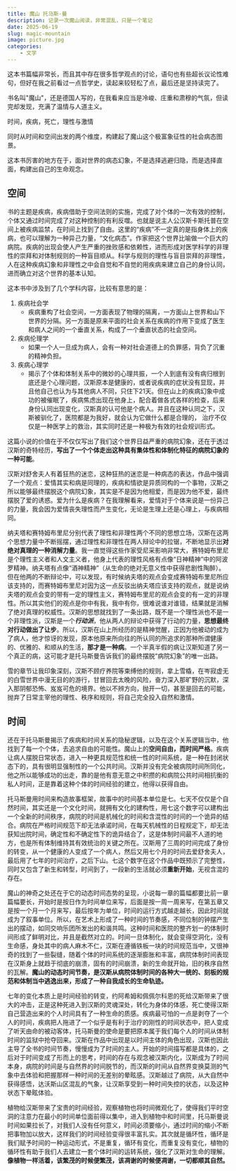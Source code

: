```yaml
---
title: 魔山 托马斯·曼
description: 记录一次魔山阅读，非常混乱，只是一个笔记
date: 2025-06-19
slug: magic-mountain
image: picture.jpg
categories:
    - 文学
---
```


这本书篇幅非常长，而且其中存在很多哲学观点的讨论，语句也有些超长议论性难句，但好在我之前看过一点哲学史，读起来较轻松了点，最后还是坚持读完了。

书名叫"魔山"，还是德国人写的，在我看来应当是冷峻、庄重和肃穆的气氛，但读完却发现，充满了温情与人道主义。

时间，疾病，死亡，理性与激情

同时从时间和空间出发的两个维度，构建起了魔山这个极富象征性的社会病态图景。

这本书厉害的地方在于，面对世界的病态幻象，不是选择逃避归隐，而是选择直面，构建出自己的生命观念。

## 空间

书的主题是疾病，疾病借助于空间法则的实施，完成了对个体的一次有效的控制，个体又通过时间完成了对这种控制的有利反噬。也就是说主人公汉斯卡斯托普在空间上被疾病监禁，在时间上找到了自由。这里的“疾病”不一定真的是指身体上的疾病，也可以理解为一种异己力量，“文化病态”。作家把这个世界比喻做一个巨大的病院。疾病的出现会使人产生严重的挫败感和依赖性，进而形成对医学科学的非理性的崇拜和对体制规则的一种盲目顺从。科学与规则的理性与盲目崇拜的非理性，人在这种疾病幻象和非理性之中会自觉和不自觉的用疾病来建立自己的身份认同，进而确立对这个世界的基本认知。

这本书中涉及到了几个学科内容，比较有意思的是：
1. 疾病社会学
	- 疾病重构了社会空间，一方面表现了物理的隔离，一方面山上世界和山下世界的分隔。另一方面是原来平面的社会关系在疾病的作用下变成了医生和病人之间的一个垂直关系，构成了一个垂直状态的社会空间。
2. 疾病伦理学
	- 如果一个人一旦成为病人，会有一种对社会道德上的负罪感，背负了沉重的精神负担。
3. 疾病心理学
	- 揭示了个体和体制关系中的微妙的心理共振，一个人到底有没有病归根到底还是个心理问题，汉斯原本是健康的，或者说疾病的症状没有显现，并且他自己也认为与其他病人不同，只住下21天。但在山上的疾病幻象中成功的被催眠了，疾病焦虑出现在他身上，配合着做各式各样的检查，后来身份认同出现变化，汉斯真的认可他是个病人。并且在这种认同之下，汉斯被驯化了，医院都是为我好，就会认为它做什么都是合理的， 治疗不仅仅是一种医学上的救治，其实同时还是一种极为有效的社会规训形式。

这篇小说的价值在于不仅仅写出了我们这个世界日益严重的病院幻象，还在于透过汉斯的奇特经历，**写出了一个个体走出这种具有集体性和体制化特征的病院幻象的一种可能**。

汉斯对舒舍夫人有着狂热的迷恋，这种狂热的迷恋是一种病态的表达，作品中强调了一个观点：爱情其实和病是同理的，疾病和情欲是异质同构的一个事物，汉斯之所以能够最终摆脱这个病院幻象，其实是不是因为他相爱，而是因为他不爱，最终摆脱了爱的诱惑。爱为什么是疾病？在我理解看来，爱情对于个体来说是一份异己的力量，我会因为爱情丧失理性而产生变化，无论是生理上还是心理上，与疾病相同。

纳夫塔和赛特姆布里尼分别代表了理性和非理性两个不同的思想立场，汉斯在这两个思想力量中不断摇摆，通过理性和非理性在两人辩论中的拉锯，不断地显示出**对绝对真理的一种消解力量**。我一直觉得这些作家受尼采影响非常大，赛特姆布里尼是个理性主义者和人文主义者，他身上代表的理性风格有点像“日神精神”中的阿波罗精神。纳夫塔有点像“酒神精神”（从生命的绝对无意义性中获得悲剧性陶醉）。但在他两的不断辩论中，可以发现，有时候纳夫塔的观点会变成赛特姆布里尼所应该支持的，而赛特姆布里尼对因为这一点反驳出纳夫塔应该支持的观点，就是说纳夫塔的观点会变的带有一定的理性主义，赛特姆布里尼的观点会变的有一定的非理性。所以其实他们的观点是你中有我，我中有你，很难说谁对谁错，结果就是消解了绝对真理的权威性。汉斯的思想就找到了一条出路，既不是一个理性派也不是一个非理性派，汉斯是一个***行动派***，他从两人的辩论中获得了行动的力量，**思想最终对行动做出了让步**。所以，汉斯在山上所经历的是精神觉醒，正因为他被动的成为了病人，他才惊讶的发现，原本他原来所向往的所认同的所追求的那种所谓健康的、优雅的、和顺从的生活，**那才是一种病**。一个半真半假的病让汉斯知道了另一个真正的病，这可能才是托马斯曼告诉我们的最终摆脱“病院幻象”的唯一出路。

雪的章节让我印象深刻，汉斯不顾疗养院等束缚他的规则，拿上雪橇，在岑寂虚无的白雪世界中漫无目的的游行，甘冒回去太晚的风险，奋力深入那旷野的沉默，深入那阴郁恐怖、岌岌可危的境界。他以不辨方向，抛开一切，甚至是回去的可能，抛弃了日常主宰他的理性、秩序和规则，将自己完全投入自然和激情。

## 时间

还在于托马斯曼揭示了疾病和时间关系的隐秘逻辑，以及在这个关系逻辑当中，他找到了每一个个体，去追求自由的可能性。魔山上的**空间自由，而时间严格**。疾病让病人摆脱日常状态，进入一种更具规范性和统一性的时间系统，是一种在封闭状态下的，具有很明显强制性的一个公共时间。汉斯并没有完全被病院时间所同化，他之所以能够成功的出走，靠的是他有意无意之中积攒的和病院公共时间相抗衡的私人时间，正是靠着这种个体的时间经验的建立，他得以获得自由。

托马斯曼用时间来构造故事框架，故事中的时间基本单位是七。七天不仅仅是个自然时间，其实还是一个文化时间，就拥有文化的建构性，用七这个数字可以建构出一个全新的时间秩序，病院的时间是机械化的时间和含混性的时间的一个诡异的结合。病院在严格时间规范下却无法承诺时间，在每天机械性的日程规定下，却无法获知出院时间，确定性和不确定性下的诡异结合了，这是体制时间最不人道的地方，也是所有体制维持其有效统治的关键之所在。汉斯用了三周的时间完成了身份的转变，从一个健康的人变成了一个病人，然后又用七个月的时间去爱舒舍夫人，最后用了七年的时间治疗，之后下山。七这个数字在这个作品中既预示了完整性，同时又包含了新生和转型，时间到了，一段新的生活就必须**重新开始**，无视含混的存在。

魔山的神奇之处还在于它的动态时间态势的呈现，小说每一章的篇幅都要比前一章篇幅要长，开始时是按日作为时间单位来写，后面是按一周一周来写，在第五章又是按一个月一个月来写，最后按年为单位，时间的运行方式越走越长，因此时间就成为了叙事单位。所以，在艺术上形成了一种时间的节奏感，不同位制的钟摆产生出的摆动，如同交响乐团所发出的和谐共鸣。这种时间和医院的整齐划一的体制时间形成了鲜明对比，并且是截然对立的。时间一旦体制化，就会变得空洞化，没有生命感，身处其中的病人麻木不仁，汉斯在遵循铁板一块的时间规范当中，又很神奇的找到了一些裂缝，随着个体的时间系统的逐渐膨胀和丰富，病院体制时间表现在汉斯身上就趋于彻底的崩溃，固有的时间崩溃，新的生命就开始，旧的秩序自然的瓦解。**魔山的动态时间节奏，是汉斯从病院体制时间的各种大一统的、刻板的规范和体制当中逃逸出来，形成了一种自我成长的生命轨迹。**

七年的变化本质上是时间经验的转变，约阿希姆和佩佩尔科恩的死给汉斯带来了很大的冲击，正是这种死进入到汉斯的灵魂深处，转化为身体的体感，死亡使得汉斯自己营造出来的个人时间具有了一种生命的质感。疾病最可怕的一点是剥夺了一个人的时间，疾病把人拖进了一个似乎是有利于治疗的刚性的时间状态中，把人变成了听天由命的被动客体，托马斯曼的使命是要把原本属于我们每个人的时间从体制时间的监狱中抢夺回来。汉斯在作品中出现是以时间主体的角色出现，汉斯也因此主导了全书的时间节奏，慢慢成为了时间的主人。开始的时间描写都是具体的，之后对于时间变成了形而上的思考，时间的存在与观念被汉斯内化，汉斯成为了时间本身，病院的时间是与自然界的时间脱节的，而汉斯的时间从自然界变换莫测的气象中去体验和把握那样一种时间的无差别的晕眩感。汉斯越过了病院，从大自然中获得感悟，达沃斯山区混乱的气象，让汉斯享受到一种时间失控的状态，以及这种状态下晕眩体验。

植物给汉斯带来了宝贵的时间经验，观察植物也将时间微观化了，使得我们平时空洞的注意力在最小的时间单位面前得以集中，进入到植物中和时间里，托马斯曼说时间如果拉长了，对我们人没有任何意义，时间必须要缩小，通过时间的缩小不断把事物加以放大，这样我们的时间经验变得很丰富扎实。其次就是循环性，循环是我们赋予时间的一种运动形式，不是重复，循环有变化，而重复没有变化，植物的循环性有助于我们人去建立一套个体时间的运转系统，强化了汉斯对生命的理解。**像植物一样活着，该繁茂的时候便繁茂，该凋谢的时候便凋谢，一切都顺其自然。**
